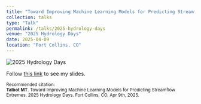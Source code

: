 ```yaml
---
title: "Toward Improving Machine Learning Models for Predicting Streamflow Extremes"
collection: talks
type: "Talk"
permalink: /talks/2025-hydrology-days
venue: "2025 Hydrology Days"
date: 2025-04-09
location: "Fort Collins, CO"
---
```


![2025 Hydrology Days](../images/2025-hydrology-days.png)

Follow <a href="https://drive.google.com/file/d/1LdpeB0xb_di94eZcCk7tOIzsGK72t-n5/view?usp=sharing" target="_blank">this link</a> to see my slides.

<p style="font-size: smaller">Recommended citation:<br />
<b>Talbot MT</b>. Toward Improving Machine Learning Models for Predicting Streamflow Extremes. 2025 Hydrology Days. Fort Collins, CO. Apr 9th, 2025.
</p>
